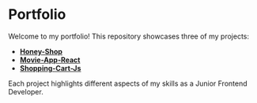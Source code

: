# Portfolio

Welcome to my portfolio! This repository showcases three of my projects:

- **[Honey-Shop](https://honeybee-shop.netlify.app/)**
- **[Movie-App-React](https://app-search-movie.netlify.app/)**
- **[Shopping-Cart-Js](https://furniture-modern-shop.netlify.app/)**

Each project highlights different aspects of my skills as a Junior Frontend Developer.
